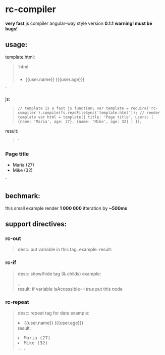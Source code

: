 rc-compiler
===========

**very fast** js compiler angular-way style
version **0.1.1**
**warning! must be bugs!**

usage:
------

template.html:
> `html<h3 rc-out="title"></h3>
	<ul>
	<li rc-repeat="users[user]">{{user.name}} ({{user.age}})
	</li>
</ul>`

js:
> `// template is a fast js function;
var template = require('rc-compiler').compile(fs.readFileSync('template.html'));
// render template
var html = template({
  title: 'Page title',
  users: [
    {name: 'Maria', age: 27},
    {name: 'Mike', age: 32}
  ]
});`

result:
> `
<h3>Page title</h3>
<ul>
	<li>Maria (27)</li>
	<li>Mike (32)</li>
</ul>`

bechmark:
---------
this small example render **1 000 000** itteration by **~500ms**

support directives:
-------------------

### rc-out
> desc: put variable in this tag.
example: <title rc-out="title"></title>
result: <title>Page title</title>

### rc-if
> desc: show/hide tag (& childs)
example: <div rc-if="isAccessible"> ... </div>
result: if variable isAccessible==true put this node

### rc-repeat
> desc: repeat tag for date
example: <li rc-repeat="users[user]">{{user.name}} ({{user.age}})</li>
result: <pre><li>Maria (27)</li><li>Mike (32)</li>...</pre>
